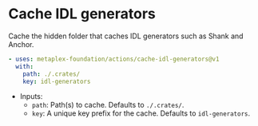 # Cache IDL generators

Cache the hidden folder that caches IDL generators such as Shank and Anchor.

```yaml
- uses: metaplex-foundation/actions/cache-idl-generators@v1
  with:
    path: ./.crates/
    key: idl-generators
```

- Inputs:
  - `path`: Path(s) to cache. Defaults to `./.crates/`.
  - `key`: A unique key prefix for the cache. Defaults to `idl-generators`.
